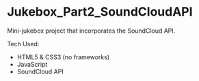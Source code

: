 # Jukebox_Part2_SoundCloudAPI
Mini-jukebox project that incorporates the SoundCloud API. 

Tech Used:
* HTML5 & CSS3 (no frameworks)
* JavaScript
* SoundCloud API
